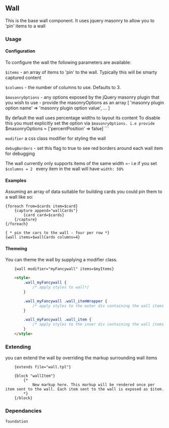 ## Wall 
This is the base wall component.
It uses jquery masonry to allow you to 'pin' items to a wall


### Usage 

#### Configuration

To configure the wall the following parameters are available:

```$items``` - an array of items to 'pin' to the wall. Typically this will be smarty captured content

```$columns``` - the number of columns to use. Defaults to 3.

```$masonryOptions``` - any options exposed by the jQuery masonry plugin that you wish to use
                    - provide the masonryOptions as an array [
                        'masonry plugin option name' => 'masonry plugin option value', ...
                    ]

By default the wall uses percentage widths to layout its content
To disable this you must explicitly set the option via ```$masonryOptions. i.e provide
```$masonryOptions = ['percentPosition' => false] ```

```modifier``` a css class modifier for styling the wall

```debugBorders``` - set this flag to true to see red borders around each wall item for debugging

The wall currently only supports items of the same width =- i.e if you set ```$columns = 2 ``` every
item in the wall will have ```width: 50%```


#### Examples

Assuming an array of data suitable for building cards  you could pin them to a wall like so:

```smarty
{foreach from=$cards item=$card}
	{capture append="wallCards"}
		{card card=$cards}
	{/capture}
{/foreach}

{ * pin the cars to the wall - four per row *}
{wall items=$wallCards columns=4}

```

#### Themeing

You can theme the wall by supplying a modifier class.

```smarty
    {wall modifier="myFancywall" items=$myItems}
```

```html
    <style>
        .wall_myFancywall {
            /* apply styles to wall*/
        }

        .wall_myFancywall .wall_itemWrapper {
            /* apply styles to the outer div containing the wall items */
        }

        .wall_myFancywall .wall_item {
            /* apply styles to the inner div containing the wall items */
        }
    </style>
```

### Extending

you can extend the wall by overriding the markup surrounding wall items

```smarty
    {extends file="wall.tpl"}

    {block "wallItem"}
        {*
            New markup here. This markup will be rendered once per item sent to the wall. Each item sent to the wall is exposed as $item.
        *}
    {/block}

```


### Dependancies

```
foundation
```
